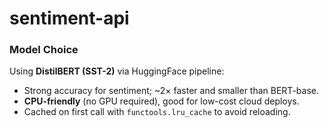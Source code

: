 # sentiment-api

### Model Choice
Using **DistilBERT (SST-2)** via HuggingFace pipeline:
- Strong accuracy for sentiment; ~2× faster and smaller than BERT-base.
- **CPU-friendly** (no GPU required), good for low-cost cloud deploys.
- Cached on first call with `functools.lru_cache` to avoid reloading.
